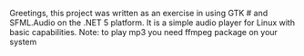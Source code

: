 Greetings, this project was written as an exercise in using GTK # and SFML.Audio on the .NET 5 platform. It is a simple audio player for Linux with basic capabilities. 
Note: to play mp3 you need ffmpeg package on your system 
